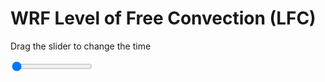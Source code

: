 <h1>WRF Level of Free Convection (LFC)</h1>
<p>Drag the slider to change the time</p>

<div class="slidecontainer">
<input oninput='setImage(this)' class="slider" type="range" min="0" max="13" value="0" step="1" />
<img id='img'/>
</div>

<script>
var img = document.getElementById('img');
var img_array = ['/assets/images/wrf/lc_wrfout_d01_2020-07-21_12:00:00.png',
'/assets/images/wrf/lc_wrfout_d01_2020-07-21_13:00:00.png',
'/assets/images/wrf/lc_wrfout_d01_2020-07-21_14:00:00.png',
'/assets/images/wrf/lc_wrfout_d01_2020-07-21_15:00:00.png',
'/assets/images/wrf/lc_wrfout_d01_2020-07-21_16:00:00.png',
'/assets/images/wrf/lc_wrfout_d01_2020-07-21_17:00:00.png',
'/assets/images/wrf/lc_wrfout_d01_2020-07-21_18:00:00.png',
'/assets/images/wrf/lc_wrfout_d01_2020-07-21_19:00:00.png',
'/assets/images/wrf/lc_wrfout_d01_2020-07-21_20:00:00.png',
'/assets/images/wrf/lc_wrfout_d01_2020-07-21_21:00:00.png',
'/assets/images/wrf/lc_wrfout_d01_2020-07-21_22:00:00.png',
'/assets/images/wrf/lc_wrfout_d01_2020-07-21_23:00:00.png',
'/assets/images/wrf/lc_wrfout_d01_2020-07-22_00:00:00.png',];
function setImage(obj)
{
        var value = obj.value;
        img.src = img_array[value];

}
</script>
